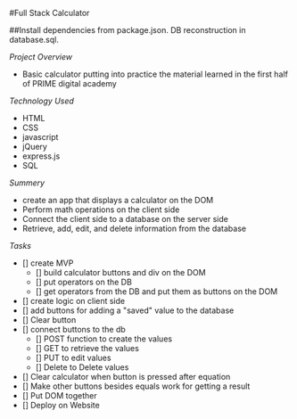 #Full Stack Calculator

##Install dependencies from package.json.  DB reconstruction in database.sql.

*Project Overview*
- Basic calculator putting into practice the material learned in the first half of PRIME digital academy

*Technology Used*
- HTML
- CSS
- javascript
- jQuery
- express.js
- SQL

*Summery*
- create an app that displays a calculator on the DOM
- Perform math operations on the client side
- Connect the client side to a database on the server side
- Retrieve, add, edit, and delete information from the database

*Tasks*

- [] create MVP
  - [] build calculator buttons and div on the DOM
  - [] put operators on the DB
  - [] get operators from the DB and put them as buttons on the DOM
- [] create logic on client side
- [] add buttons for adding a "saved" value to the database
- [] Clear button
- [] connect buttons to the db
  - [] POST function to create the values
  - [] GET to retrieve the values
  - [] PUT to edit values
  - [] Delete to Delete values
- [] Clear calculator when button is pressed after equation
- [] Make other buttons besides equals work for getting a result
- [] Put DOM together
- [] Deploy on Website

